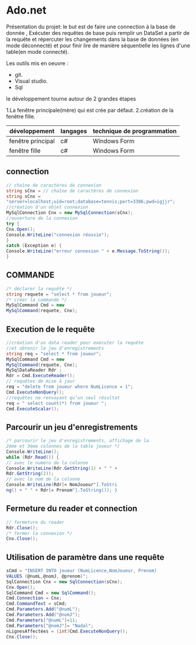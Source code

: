 # Ado.net

Présentation du projet: le but est de faire une connection à la base de donnée , Exécuter des requêtes de base puis remplir un DataSet a partir de la requête et répercuter les changements dans la base de données (en mode déconnecté) et pour finir lire de manière séquentielle les lignes d'une table(en mode connecté).

Les outils mis en oeuvre :

* git.
* Visual studio.
* Sql

le développement  tourne autour de 2 grandes étapes

1.La fenêtre principale(mère) qui est crée par défaut.
2.création de la fenêtre fille.

|**développement**|**langages**|**technique de programmation**|
|-----------------|------------|------------------------------|
|fenêtre principal|c#|Windows Form|
|fenêtre fille|c#|Windows Form|

## connection ##
```cs
// chaîne de caractères de connexion
string sCnx = // chaîne de caractères de connexion
string sCnx =
"server=localhost;uid=root;database=tennis;port=3306;pwd=igjjr";
//création d'un objet connexion
MySqlConnection Cnx = new MySqlConnection(sCnx);
//ouverture de la connexion
try {
Cnx.Open();
Console.WriteLine("connexion réussie");
}
catch (Exception e) {
Console.WriteLine("erreur connexion " + e.Message.ToString());
}
```

## COMMANDE ##
```cs
/* déclarer la requête */
string requete = "select * from joueur";
/* créer la commande */
MySqlCommand Cmd = new
MySqlCommand(requete, Cnx);
```
## Execution de le requête ##
```cs
//création d'un data reader pour executer la requête
//et obtenir le jeu d'enregistrements
string req = "select * from joueur";
MySqlCommand Cmd = new
MySqlCommand(requete, Cnx);
MySqlDataReader Rdr ;
Rdr = Cmd.ExecuteReader();
// requêtes de mise à jour
req = "delete from joueur where NumLicence = 1";
Cmd.ExecuteNonQuery();
//requêtes ne renvoyant qu’un seul résultat
req = " select count(*) from joueur ";
Cmd.ExecuteScalar();
```


## Parcourir un jeu d'enregistrements ##
```cs
/* parcourir le jeu d'enregistrements, affichage de la
2ème et 3ème colonnes de la table joueur */
Console.WriteLine();
while (Rdr.Read()) {
// avec le numéro de la colonne
Console.WriteLine(Rdr.GetString(1) + " " +
Rdr.GetString(2));
// avec le nom de la colonne
Console.WriteLine(Rdr[« NomJoueur"].ToStri
ng() + " " + Rdr[« Prenom"].ToString()); }
```
## Fermeture du reader et connection ##
```cs
// fermeture du reader
Rdr.Close();
/* fermer la connexion */
Cnx.Close();
```


## Utilisation de paramètre dans une requête ##
```cs
sCmd = "INSERT INTO joueur (NumLicence,NomJoueur, Prenom)
VALUES (@numL,@nomJ, @prenom)";
SqlConnection Cnx = new SqlConnection(sCnx);
Cnx.Open();
SqlCommand Cmd = new SqlCommand();
Cmd.Connection = Cnx;
Cmd.CommandText = sCmd;
Cmd.Parameters.Add("@numL");
Cmd.Parameters.Add("@nomJ");
Cmd.Parameters["@numL"]=11;
Cmd.Parameters["@nomJ"]= "Nadal";
nLignesAffectées = (int)Cmd.ExecuteNonQuery();
Cnx.Close();
```
